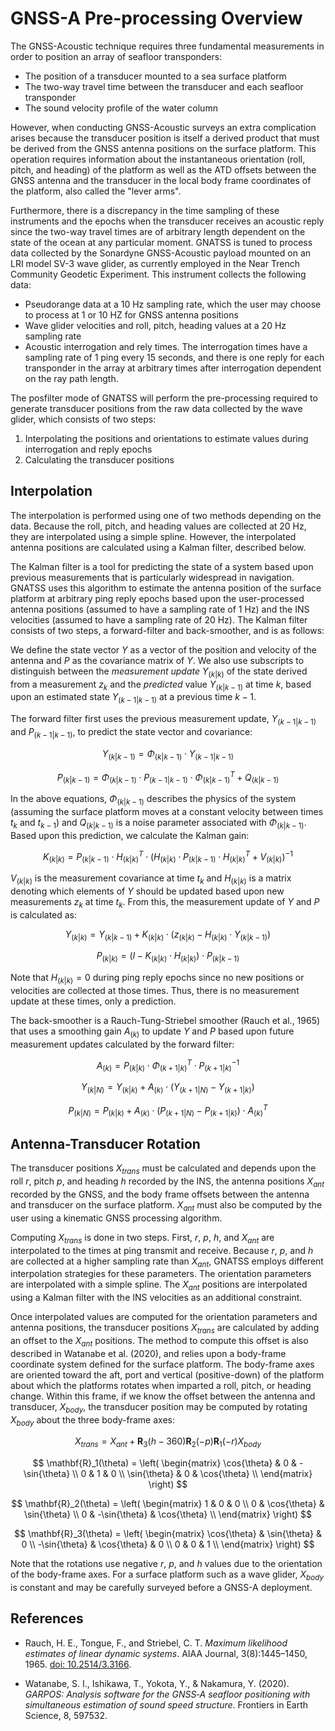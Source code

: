 # GNSS-A Pre-processing Overview

The GNSS-Acoustic technique requires three fundamental measurements in order to
position an array of seafloor transponders:

- The position of a transducer mounted to a sea surface platform
- The two-way travel time between the transducer and each seafloor transponder
- The sound velocity profile of the water column

However, when conducting GNSS-Acoustic surveys an extra complication arises
because the transducer position is itself a derived product that must be derived
from the GNSS antenna positions on the surface platform. This operation requires
information about the instantaneous orientation (roll, pitch, and heading) of
the platform as well as the ATD offsets between the GNSS antenna and the
transducer in the local body frame coordinates of the platform, also called the
"lever arms".

Furthermore, there is a discrepancy in the time sampling of these instruments
and the epochs when the transducer receives an acoustic reply since the two-way
travel times are of arbitrary length dependent on the state of the ocean at any
particular moment. GNATSS is tuned to process data collected by the Sonardyne
GNSS-Acoustic payload mounted on an LRI model SV-3 wave glider, as currently
employed in the Near Trench Community Geodetic Experiment. This instrument
collects the following data:

- Pseudorange data at a 10 Hz sampling rate, which the user may choose to
  process at 1 or 10 HZ for GNSS antenna positions
- Wave glider velocities and roll, pitch, heading values at a 20 Hz sampling
  rate
- Acoustic interrogation and rely times. The interrogation times have a sampling
  rate of 1 ping every 15 seconds, and there is one reply for each transponder
  in the array at arbitrary times after interrogation dependent on the ray path
  length.

The posfilter mode of GNATSS will perform the pre-processing required to
generate transducer positions from the raw data collected by the wave glider,
which consists of two steps:

1. Interpolating the positions and orientations to estimate values during
   interrogation and reply epochs
2. Calculating the transducer positions

## Interpolation

The interpolation is performed using one of two methods depending on the data.
Because the roll, pitch, and heading values are collected at 20 Hz, they are
interpolated using a simple spline. However, the interpolated antenna positions
are calculated using a Kalman filter, described below.

The Kalman filter is a tool for predicting the state of a system based upon
previous measurements that is particularly widespread in navigation. GNATSS uses
this algorithm to estimate the antenna position of the surface platform at
arbitrary ping reply epochs based upon the user-processed antenna positions
(assumed to have a sampling rate of 1 Hz) and the INS velocities (assumed to
have a sampling rate of 20 Hz). The Kalman filter consists of two steps, a
forward-filter and back-smoother, and is as follows:

We define the state vector $Y$ as a vector of the position and velocity of the
antenna and $P$ as the covariance matrix of $Y$. We also use subscripts to
distinguish between the _measurement update_ $Y_{(k|k)}$ of the state derived
from a measurement $z_k$ and the _predicted_ value $Y_{(k|k-1)}$ at time $k$,
based upon an estimated state $Y_{(k-1|k-1)}$ at a previous time $k-1$.

The forward filter first uses the previous measurement update, $Y_{(k-1|k-1)}$
and $P_{(k-1|k-1)}$, to predict the state vector and covariance:

$$ Y_{(k|k-1)} = \Phi_{(k|k-1)} \cdot Y_{(k-1|k-1)} $$

$$
P_{(k|k-1)} = \Phi_{(k|k-1)} \cdot P_{(k-1|k-1)} \cdot \Phi^T_{(k|k-1)} +
Q_{(k|k-1)}
$$

In the above equations, $\Phi_{(k|k-1)}$ describes the physics of the system
(assuming the surface platform moves at a constant velocity between times $t_k$
and $t_{k-1}$) and $Q_{(k|k-1)}$ is a noise parameter associated with
$\Phi_{(k|k-1)}$. Based upon this prediction, we calculate the Kalman gain:

$$
K_{(k|k)} = P_{(k|k-1)} \cdot H^T_{(k|k)} \cdot \left( H_{(k|k)} \cdot
P_{(k|k-1)} \cdot H^T_{(k|k)} + V_{(k|k)} \right)^{-1}
$$

$V_{(k|k)}$ is the measurement covariance at time $t_k$ and $H_{(k|k)}$ is a
matrix denoting which elements of $Y$ should be updated based upon new
measurements $z_k$ at time $t_k$. From this, the measurement update of $Y$ and
$P$ is calculated as:

$$
Y_{(k|k)} = Y_{(k|k-1)} + K_{(k|k)} \cdot \left( z_{(k|k)} - H_{(k|k)} \cdot
Y_{(k|k-1)} \right)
$$

$$ P_{(k|k)} = \left( I - K_{(k|k)} \cdot H_{(k|k)} \right) \cdot P_{(k|k-1)} $$

Note that $H_{(k|k)}=0$ during ping reply epochs since no new positions or
velocities are collected at those times. Thus, there is no measurement update at
these times, only a prediction.

The back-smoother is a Rauch-Tung-Striebel smoother (Rauch et al., 1965) that
uses a smoothing gain $A_{(k)}$ to update $Y$ and $P$ based upon future
measurement updates calculated by the forward filter:

$$ A_{(k)} = P_{(k|k)} \cdot \Phi^T_{(k+1|k)} \cdot P^{-1}_{(k+1|k)} $$

$$
Y_{(k|N)} = Y_{(k|k)} + A_{(k)} \cdot \left( Y_{(k+1|N)} - Y_{(k+1|k)}
\right)
$$

$$
P_{(k|N)} = P_{(k|k)} + A_{(k)} \cdot \left( P_{(k+1|N)} - P_{(k+1|k)}
\right) \cdot A_{(k)}^T
$$

## Antenna-Transducer Rotation

The transducer positions $X_{trans}$ must be calculated and depends upon the
roll $r$, pitch $p$, and heading $h$ recorded by the INS, the antenna positions
$X_{ant}$ recorded by the GNSS, and the body frame offsets between the antenna
and transducer on the surface platform. $X_{ant}$ must also be computed by the
user using a kinematic GNSS processing algorithm.

Computing $X_{trans}$ is done in two steps. First, $r$, $p$, $h$, and $X_{ant}$
are interpolated to the times at ping transmit and receive. Because $r$, $p$,
and $h$ are collected at a higher sampling rate than $X_{ant}$, GNATSS employs
different interpolation strategies for these parameters. The orientation
parameters are interpolated with a simple spline. The $X_{ant}$ positions are
interpolated using a Kalman filter with the INS velocities as an additional
constraint.

Once interpolated values are computed for the orientation parameters and antenna
positions, the transducer positions $X_{trans}$ are calculated by adding an
offset to the $X_{ant}$ positions. The method to compute this offset is also
described in Watanabe et al. (2020), and relies upon a body-frame coordinate
system defined for the surface platform. The body-frame axes are oriented toward
the aft, port and vertical (positive-down) of the platform about which the
platforms rotates when imparted a roll, pitch, or heading change. Within this
frame, if we know the offset between the antenna and transducer, $X_{body}$, the
transducer position may be computed by rotating $X_{body}$ about the three
body-frame axes:

$$
X_{trans} = X_{ant} + \mathbf{R}_3(h-360) \mathbf{R}_2(-p) \mathbf{R}_1(-r)
X_{body}
$$

$$
\mathbf{R}_1(\theta) = \left( \begin{matrix}
				\cos{\theta} & 0 & -\sin{\theta} \\
				0 & 1 & 0 \\
				\sin{\theta} & 0 & \cos{\theta} \\
			\end{matrix} \right)
$$

$$
\mathbf{R}_2(\theta) = \left( \begin{matrix}
				1 & 0 & 0 \\
				0 & \cos{\theta} & \sin{\theta} \\
				0 & -\sin{\theta} & \cos{\theta} \\
			\end{matrix} \right)
$$

$$
\mathbf{R}_3(\theta) = \left( \begin{matrix}
				\cos{\theta} & \sin{\theta} & 0 \\
				-\sin{\theta} & \cos{\theta} & 0 \\
				0 & 0 & 1 \\
			\end{matrix} \right)
$$

Note that the rotations use negative $r$, $p$, and $h$ values due to the
orientation of the body-frame axes. For a surface platform such as a wave
glider, $X_{body}$ is constant and may be carefully surveyed before a GNSS-A
deployment.

## References

- Rauch, H. E., Tongue, F., and Striebel, C. T. _Maximum likelihood estimates of
  linear dynamic systems_. AIAA Journal, 3(8):1445–1450, 1965.
  [doi: 10.2514/3.3166](https://doi.org/10.2514/3.3166).

- Watanabe, S. I., Ishikawa, T., Yokota, Y., & Nakamura, Y. (2020). _GARPOS:
  Analysis software for the GNSS‐A seafloor positioning with simultaneous
  estimation of sound speed structure_. Frontiers in Earth Science, 8, 597532.

